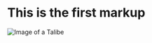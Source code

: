 # This is the first markup
![Image of a Talibe](https://www.humanium.org/fr/wp-content/uploads/2014/02/Talibe-boy-begging-in-Dakar-c-Annbirch-worldvision.jpg)
